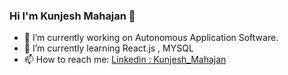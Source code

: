 ### Hi I'm Kunjesh Mahajan 👋



- 🔭 I’m currently working on Autonomous Application Software.
- 🌱 I’m currently learning React.js , MYSQL 
- 📫 How to reach me: [Linkedin : Kunjesh_Mahajan](https://www.linkedin.com/in/kunjesh-mahajan-85454118b/)
